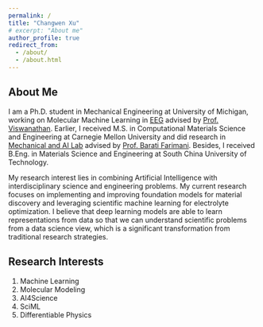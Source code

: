 ```yaml
---
permalink: /
title: "Changwen Xu"
# excerpt: "About me"
author_profile: true
redirect_from: 
  - /about/
  - /about.html
---
```


About Me
------
I am a Ph.D. student in Mechanical Engineering at University of Michigan, working on Molecular Machine Learning in [EEG](https://www.cmu.edu/me/venkatgroup/) advised by [Prof. Viswanathan](https://aero.engin.umich.edu/people/viswanathan-venkat/). Earlier, I received M.S. in Computational Materials Science and Engineering at Carnegie Mellon University and did research in [Mechanical and AI Lab](https://sites.google.com/view/barati) advised by [Prof. Barati Farimani](https://www.meche.engineering.cmu.edu/directory/bios/barati-farimani-amir.html). Besides, I received B.Eng. in Materials Science and Engineering at South China University of Technology.

My research interest lies in combining Artificial Intelligence with interdisciplinary science and engineering problems. My current research focuses on implementing and improving foundation models for material discovery and leveraging scientific machine learning for electrolyte optimization. I believe that deep learning models are able to learn representations from data so that we can understand scientific problems from a data science view, which is a significant transformation from traditional research strategies. 

Research Interests
------
1. Machine Learning
2. Molecular Modeling
3. AI4Science
4. SciML
5. Differentiable Physics

